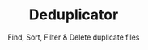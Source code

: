 <h1 align="center">Deduplicator</h1>

<p align="center">
  Find, Sort, Filter & Delete duplicate files 
</p>
